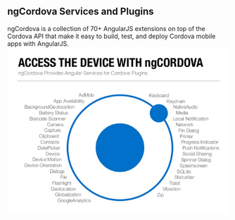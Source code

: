 ##  ngCordova Services and Plugins
ngCordova is a collection of 70+ AngularJS extensions on top of the Cordova API that make it easy to build, test, and deploy Cordova mobile apps with AngularJS.
![alt resources/ngcordova/ngcordova-services.jpg](resources/ngcordova/ngcordova-services.jpg)



<!-- ngCordova comes with over 70 native Cordova plugins that you can easily add to your Angular Cordova apps. -->
